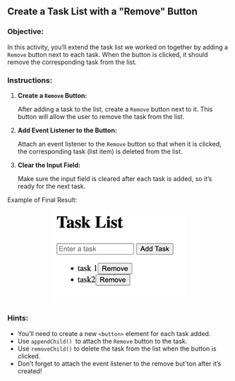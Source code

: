 ## Create a Task List with a "Remove" Button

### Objective:
In this activity, you’ll extend the task list we worked on together by adding a ```Remove``` button next to each task. When the button is clicked, it should remove the corresponding task from the list.

### Instructions:

1. **Create a ```Remove``` Button:**

    After adding a task to the list, create a ```Remove``` button next to it. This button will allow the user to remove the task from the list.

2. **Add Event Listener to the Button:**

    Attach an event listener to the ```Remove``` button so that when it is clicked, the corresponding task (list item) is deleted from the list.

3. **Clear the Input Field:**

    Make sure the input field is cleared after each task is added, so it’s ready for the next task.

Example of Final Result:

<div align="center">
  <img src="./assets/result.png" alt="result" width="300"></div>


### Hints:

- You’ll need to create a new ```<button>``` element for each task added.
- Use ```appendChild() ```to attach the ```Remove``` button to the task.
- Use ```removeChild()``` to delete the task from the list when the button is clicked.
- Don’t forget to attach the event listener to the remove but`ton after it’s created!